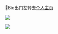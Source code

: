 🤔Bio出门左转去[个人主页]([https://dannhiroaki.github.io/)


<p>
  <img src="https://github-readme-stats.vercel.app/api?username=DANNHIROAKI&show_icons=true&theme=vision-friendly-dark">
</p>

<p>
  <img src="https://github-readme-stats.vercel.app/api/top-langs/?username=DANNHIROAKI&langs_count=100&layout=compact&theme=radical">
</p>
